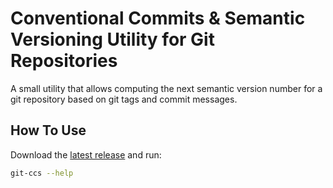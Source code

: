# Conventional Commits & Semantic Versioning Utility for Git Repositories

A small utility that allows computing the next semantic version number for a git repository based on git tags and commit messages.

## How To Use

Download the [latest release](https://github.com/fruiture/git-ccs/releases/latest) and run:

```sh
git-ccs --help
```
